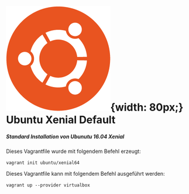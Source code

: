 # ![Ubuntu Logo](/99-Images/ubuntu.png "Ubuntu"){width: 80px;} Ubuntu Xenial Default
##### Standard Installation von Ubunutu 16.04 Xenial 

Dieses Vagrantfile wurde mit folgendem Befehl erzeugt:

```
vagrant init ubuntu/xenial64
```

Dieses Vagrantfile kann mit folgendem Befehl ausgeführt werden:

```
vagrant up --provider virtualbox
```
